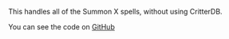 This handles all of the Summon X spells, without using CritterDB.

You can see the code on [GitHub](https://github.com/Croebh/Avrae-Customizations/tree/master/Collections/Croebhs%20Summon%20Alias)